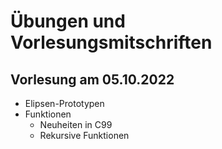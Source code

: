 # Übungen und Vorlesungsmitschriften

## Vorlesung am 05.10.2022
- Elipsen-Prototypen
- Funktionen
    - Neuheiten in C99
    - Rekursive Funktionen